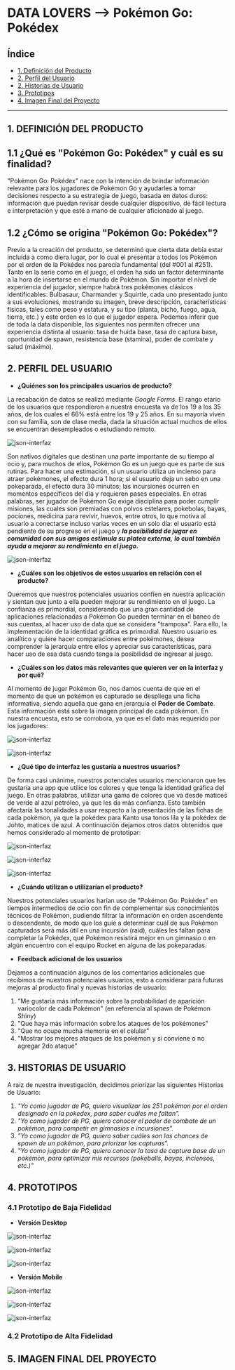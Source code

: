 # DATA LOVERS --> Pokémon Go: Pokédex

## Índice

* [1. Definición del Producto](#1-definicion-del-producto)
* [2. Perfil del Usuario](#2-perfil-del-usuario)
* [2. Historias de Usuario](#2-historias-de-usuario)
* [3. Prototipos](#3-prototipos)
* [4. Imagen Final del Proyecto](#4-imagen-final-del-proyecto)

***

## 1. DEFINICIÓN DEL PRODUCTO


## 1.1 ¿Qué es "Pokémon Go: Pokédex" y cuál es su finalidad?
"Pokémon Go: Pokédex" nace con la intención de brindar información relevante para los jugadores de Pokémon Go y ayudarles a tomar 
decisiones respecto a su estrategia de juego, basada en datos duros: información que puedan revisar desde cualquier dispositivo,
de fácil lectura e interpretación y que esté a mano de cualquier aficionado al juego.

## 1.2 ¿Cómo se origina "Pokémon Go: Pokédex"?
Previo a la creación del producto, se determinó que cierta data debía estar incluída a como diera lugar, por lo cual el presentar a todos los 
Pokémon por el orden de la Pokédex nos parecía fundamental (del #001 al #251). Tanto en la serie como en el juego, 
el orden ha sido un factor determinante a la hora de insertarse en el mundo de Pokémon. Sin importar el nivel de experiencia del jugador, siempre habrá 
tres pokémones clásicos identificables: Bulbasaur, Charmander y Squirtle, cada uno presentado junto a sus evoluciones, mostrando su imagen, breve descripción,
características físicas, tales como peso y estatura, y su tipo (planta, bicho, fuego, agua, tierra, etc.) y este orden es lo que el jugador espera.
Podemos inferir que de toda la data disponible, las siguientes nos permiten ofrecer una experiencia distinta al usuario: tasa de huida base, tasa de captura base, oportunidad de spawn, resistencia base (stamina), poder de combate y salud (máximo).

## 2. PERFIL DEL USUARIO

* **¿Quiénes son los principales usuarios de producto?** 

La recabación de datos se realizó mediante _Google Forms_.
El rango etario de los usuarios que respondieron a nuestra encuesta va de los 19 a los 35 años, de los cuales el 66% está entre los 19 y 25 años.
En su mayoría viven con su familia, son de clase media, dada la situación actual muchos de ellos se encuentran desempleados o estudiando remoto.

![json-interfaz](https://i.imgur.com/SQYg0YR.png)

Son nativos digitales que destinan una parte importante de su tiempo al ocio y, para muchos de ellos, Pokémon Go es un juego que es parte de sus rutinas.
Para hacer una estimación, si un usuario utiliza un incienso para atraer pokémones, el efecto dura 1 hora; si el usuario deja un sebo en una pokeparada, 
el efecto dura 30 minutos; las incursiones ocurren en momentos específicos del día y requieren pases especiales.
En otras palabras, ser jugador de Pokémon Go exige disciplina para poder cumplir misiones, las cuales son premiadas con polvos estelares, pokebolas, bayas, 
pociones, medicina para revivir, huevos, entre otros, lo que motiva al usuario a conectarse incluso varias veces en un solo día: el usuario está pendiente 
de su progreso en el juego y ***la posibilidad de jugar en comunidad con sus amigos estimula su platea externa,*** ***lo cual también ayuda a mejorar su rendimiento*** ***en el juego.***

![json-interfaz](https://i.imgur.com/KmQbvi6.png)

* **¿Cuáles son los objetivos de estos usuarios en relación con el producto?**

Queremos que nuestros potenciales usuarios confíen en nuestra aplicación y sientan que junto a ella pueden mejorar su rendimiento en el juego.
La confianza es primordial, considerando que una gran cantidad de aplicaciones relacionadas a Pokémon Go pueden terminar en el baneo de sus cuentas, 
al hacer uso de data que se considera "tramposa". Para ello, la implementación de la identidad gráfica es primordial.
Nuestro usuario es analítico y quiere hacer comparaciones entre pokémones, desea comprender la jerarquía entre ellos y apreciar sus características, 
para hacer uso de esa data cuando tenga la posibilidad de ingresar al juego.

* **¿Cuáles son los datos más relevantes que quieren ver en la interfaz y por qué?**

Al momento de jugar Pokémon Go, nos damos cuenta de que en el momento de que un pokémon es capturado se despliega una ficha informativa, siendo aquella que gana en jerarquía el **Poder de Combate**. Esta información está sobre la imagen principal de cada pokémon. En nuestra encuesta, esto se corrobora, ya que es el dato más 
requerido por los jugadores:

![json-interfaz](https://i.imgur.com/NmF2SE5.png)

![json-interfaz](https://i.imgur.com/8bP09Rp.png)

* **¿Qué tipo de interfaz les gustaría a nuestros usuarios?**

De forma casi unánime, nuestros potenciales usuarios mencionaron que les gustaría una app que utilice los colores y que tenga la identidad gráfica del juego. 
En otras palabras, utilizar una gama de colores que va desde matices de verde al azul petróleo, ya que les da más confianza. 
Esto también afectaría las tonalidades a usar respecto a la presentación de las fichas de cada pokémon, ya que la pokédex para Kanto usa tonos lila y la 
pokédex de Johto, matices de azul.
A continuación dejamos otros datos obtenidos que hemos considerado al momento de prototipar:

![json-interfaz](https://i.imgur.com/5FTcmL6.png)

![json-interfaz](https://i.imgur.com/LOym78I.png)

![json-interfaz](https://i.imgur.com/NWeUBXK.png)


* **¿Cuándo utilizan o utilizarían el producto?**

Nuestros potenciales usuarios harían uso de "Pokémon Go: Pokédex" en tiempos intermedios de ocio con fin de complementar sus conocimientos técnicos de Pokémon, 
pudiendo filtrar la información en orden ascendente o descendente, de modo que los guíe a determinar cuál de sus Pokémon capturados será más útil en 
una incursión (raid), cuáles les faltan para completar la Pokédex, qué Pokémon resistirá mejor en un gimnasio o en algún encuentro con el equipo Rocket 
en alguna de las pokeparadas.

* **Feedback adicional de los usuarios**

Dejamos a continuación algunos de los comentarios adicionales que recibimos de nuestros potenciales usuarios, esto a considerar para futuras mejoras 
al producto final y nuevas historias de usuario:

1. "Me gustaría más información sobre la probabilidad de aparición variocolor de cada Pokémon" (en referencia al spawn de Pokémon Shiny)
2. "Que haya más información sobre los ataques de los pokémones"
3. "Que no ocupe mucha memoria en el celular"
4. "Mostrar los mejores ataques de los pokémon y si conviene o no agregar 2do ataque"

## 3. HISTORIAS DE USUARIO

A raíz de nuestra investigación, decidimos priorizar las siguientes Historias de Usuario:

1. _"Yo como jugador de PG, quiero visualizar los 251 pokémon por el orden designado en la pokedex, para saber cuáles me faltan"._
2. _"Yo como jugador de PG, quiero conocer el poder de combate de un pokémon, para competir en gimnasios e incursiones"._
3. _"Yo como jugador de PG, quiero saber cuáles son las chances de spawn de un pokémon, para priorizar las capturas"._
4. _"Yo como jugador de PG, quiero conocer la tasa de captura base de un pokémon, para optimizar mis recursos (pokeballs, bayas, inciensos, etc.)"_

## 4. PROTOTIPOS

### 4.1 Prototipo de Baja Fidelidad

* **Versión Desktop**

![json-interfaz](https://i.imgur.com/r8NoKx2.jpg)

![json-interfaz](https://i.imgur.com/unwTr39.jpg)

![json-interfaz](https://i.imgur.com/kvzPGrG.jpg)

* **Versión Mobile**

![json-interfaz](https://i.imgur.com/YEuo2pa.jpg)

![json-interfaz](https://i.imgur.com/78NErBq.jpg)

![json-interfaz](https://i.imgur.com/w08CWMG.jpg)

### 4.2 Prototipo de Alta Fidelidad

## 5. IMAGEN FINAL DEL PROYECTO